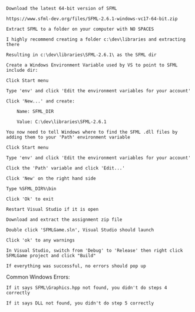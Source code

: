     Download the latest 64-bit version of SFML

    https://www.sfml-dev.org/files/SFML-2.6.1-windows-vc17-64-bit.zip

    Extract SFML to a folder on your computer with NO SPACES

    I highly recommend creating a folder c:\dev\libraries and extracting there

    Resulting in c:\dev\libraries\SFML-2.6.1\ as the SFML dir

    Create a Windows Environment Variable used by VS to point to SFML include dir:

    Click Start menu

    Type 'env' and click 'Edit the environment variables for your account'

    Click 'New...' and create:

        Name: SFML_DIR

        Value: C:\dev\libraries\SFML-2.6.1

    You now need to tell Windows where to find the SFML .dll files by adding them to your 'Path' environment variable

    Click Start menu

    Type 'env' and click 'Edit the environment variables for your account'

    Click the 'Path' variable and click 'Edit...'

    Click 'New' on the right hand side

    Type %SFML_DIR%\bin

    Click 'Ok' to exit

    Restart Visual Studio if it is open

    Download and extract the assignment zip file

    Double click 'SFMLGame.sln', Visual Studio should launch

    Click 'ok' to any warnings

    In Visual Studio, switch from 'Debug' to 'Release' then right click SFMLGame project and click "Build"

    If everything was successful, no errors should pop up

Common Windows Errors:

    If it says SFML\Graphics.hpp not found, you didn't do steps 4 correctly

    If it says DLL not found, you didn't do step 5 correctly
